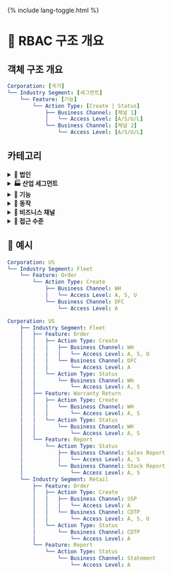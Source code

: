 <link rel="stylesheet" href="/it-docs/assets/css/custom.css">

{% include lang-toggle.html %}

# 🧠 RBAC 구조 개요

## 객체 구조 개요

```yaml
Corporation: [국가]
└── Industry Segment: [세그먼트]
    └── Feature: [기능]
        └── Action Type: [Create | Status]
            ├── Business Channel: [채널 1]
            │   └── Access Level: [A/S/U/L]
            └── Business Channel: [채널 2]
                └── Access Level: [A/S/U/L]
```

## 카테고리

<details>
  <summary><strong>🏢 법인</strong></summary>

  - US
  - CA
  - MX
  - PA
  - CO
  - CL

</details>

<details>
  <summary><strong>🏭 산업 세그먼트</strong></summary>
  <div style="margin-left: 1.5em;">

  <details>
    <summary>Wholesale</summary>
    <div style="margin-left: 1.5em;">
      <ul>
        <li>기능: Order, Claims, Returns, Warranty Return, Finance, Report</li>
      </ul>
    </div>
  </details>

  <details>
    <summary>Retail</summary>
    <div style="margin-left: 1.5em;">
      <ul>
        <li>기능: Order, Claims, Returns, Warranty Return, Finance, Report</li>
      </ul>
    </div>
  </details>

  <details>
    <summary>Fleet</summary>
    <div style="margin-left: 1.5em;">
      <ul>
        <li>기능: Order, Claims, Returns, Warranty Return, Finance, Report</li>
      </ul>
    </div>
  </details>

  <details>
    <summary>Insurance</summary>
    <div style="margin-left: 1.5em;">
      <ul>
        <li>기능: Order, Claims, Returns, Warranty Return, Finance, Report</li>
      </ul>
    </div>
  </details>

  <details>
    <summary>Commercial</summary>
    <div style="margin-left: 1.5em;">
      <ul>
        <li>기능: Order, Claims, Returns, Warranty Return, Finance, Report</li>
      </ul>
    </div>
  </details>

  <details>
    <summary>Wholesale + Retail</summary>
    <div style="margin-left: 1.5em;">
      <ul>
        <li>기능: Order, Claims, Returns, Warranty Return, Finance, Report</li>
      </ul>
    </div>
  </details>
  </div>
</details>

<details>
  <summary><strong>📁 기능</strong></summary>
  <div style="margin-left: 1.5em;">

  <details>
    <summary>Order</summary>
    <ul>
      <li>Action: Create, Status</li>
    </ul>
  </details>

  <details>
    <summary>Claims</summary>
    <ul>
      <li>Action: Create, Status</li>
    </ul>
  </details>

  <details>
    <summary>Returns</summary>
    <ul>
      <li>Action: Create, Status</li>
    </ul>
  </details>

  <details>
    <summary>Warranty Return</summary>
    <ul>
      <li>Action: Create, Status</li>
    </ul>
  </details>

  <details>
    <summary>Finance</summary>
    <ul>
      <li>Action: Create, Status</li>
    </ul>
  </details>

  <details>
    <summary>Report</summary>
    <ul>
      <li>Action: Create, Status</li>
    </ul>
  </details>
</div>
</details>

<details>
  <summary><strong>🎯 동작</strong></summary>

  - Create
  - Status

</details>

<details>
  <summary><strong>🧭 비즈니스 채널</strong></summary>

  - WH (Warehouse)
  - SSP (Secondary Supply)
  - CDTP (Car Dealer)
  - DFC
  - NAP (National Account Program)
  - Gov't & Bus

</details>

<details>
  <summary><strong>🔐 접근 수준</strong></summary>

  - Access (A)
  - Stock (S)
  - Unit Price (U)
  - List Price (L)

</details>

## 🧪 예시

```yaml
Corporation: US  
└── Industry Segment: Fleet  
    └── Feature: Order  
        └── Action Type: Create  
            ├── Business Channel: WH  
            │   └── Access Level: A, S, U  
            └── Business Channel: DFC  
                └── Access Level: A
```
```yaml
Corporation: US
    ├── Industry Segment: Fleet
    │   ├── Feature: Order
    │   │   ├── Action Type: Create
    │   │   │   ├── Business Channel: WH
    │   │   │   │   └── Access Level: A, S, U
    │   │   │   └── Business Channel: DFC
    │   │   │       └── Access Level: A
    │   │   └── Action Type: Status
    │   │       └── Business Channel: WH
    │   │           └── Access Level: A, S
    │   ├── Feature: Warranty Return
    │   │   ├── Action Type: Create
    │   │   │   └── Business Channel: WH
    │   │   │       └── Access Level: A, S
    │   │   └── Action Type: Status
    │   │       └── Business Channel: WH
    │   │           └── Access Level: A, S
    │   └── Feature: Report
    │       └── Action Type: Status
    │           ├── Business Channel: Sales Report
    │           │   └── Access Level: A, S
    │           └── Business Channel: Stock Report
    │               └── Access Level: A, S
    └── Industry Segment: Retail
        ├── Feature: Order
        │   ├── Action Type: Create
        │   │   ├── Business Channel: SSP
        │   │   │   └── Access Level: A
        │   │   └── Business Channel: CDTP
        │   │       └── Access Level: A, S, U
        │   └── Action Type: Status
        │       └── Business Channel: CDTP
        │           └── Access Level: A
        └── Feature: Report
            └── Action Type: Status
                └── Business Channel: Statement
                    └── Access Level: A
```
